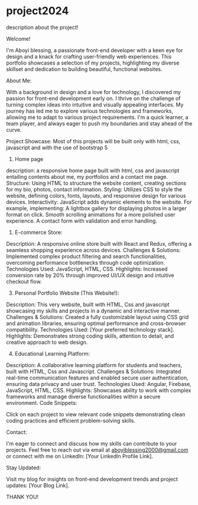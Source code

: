 # project2024

description about the project! 

Welcome!

I'm Aboyi blessing, a passionate front-end developer with a keen eye for design and a knack for crafting user-friendly web experiences. This portfolio showcases a selection of my projects, highlighting my diverse skillset and dedication to building beautiful, functional websites.

About Me:

With a background in design and a love for technology, I discovered my passion for front-end development early on. I thrive on the challenge of turning complex ideas into intuitive and visually appealing interfaces. My journey has led me to explore various technologies and frameworks, allowing me to adapt to various project requirements. I'm a quick learner, a team player, and always eager to push my boundaries and stay ahead of the curve.

Project Showcase:
Most of this projects will be built only with html, css, javascript and with the use of bootstrap 5 
1. Home page

description: a responsive home page built with html, css and javascript entailing contents about me, my portfolios and a contact me page.
Structure: Using HTML to structure the website content, creating sections for my bio, photos, contact information.
Styling: Utilizes CSS to style the website, defining colors, fonts, layouts, and responsive design for various devices.
Interactivity: JavaScript adds dynamic elements to the website. For example, implementing:
A lightbox gallery for displaying photos in a larger format on click.
Smooth scrolling animations for a more polished user experience.
A contact form with validation and error handling.

1. E-commerce Store:

Description: A responsive online store built with React and Redux, offering a seamless shopping experience across devices.
Challenges & Solutions: Implemented complex product filtering and search functionalities, overcoming performance bottlenecks through code optimization.
Technologies Used: JavaScript, HTML, CSS.
Highlights: Increased conversion rate by 20% through improved UI/UX design and intuitive checkout flow.

3. Personal Portfolio Website (This Website!):

Description: This very website, built with HTML, Css and javascript showcasing my skills and projects in a dynamic and interactive manner.
Challenges & Solutions: Created a fully customizable layout using CSS grid and animation libraries, ensuring optimal performance and cross-browser compatibility.
Technologies Used: [Your preferred technology stack].
Highlights: Demonstrates strong coding skills, attention to detail, and creative approach to web design.

4. Educational Learning Platform:

Description: A collaborative learning platform for students and teachers, built with HTML, Css and Javascript.
Challenges & Solutions: Integrated real-time communication features and enabled secure user authentication, ensuring data privacy and user trust.
Technologies Used: Angular, Firebase, JavaScript, HTML, CSS.
Highlights: Showcases ability to work with complex frameworks and manage diverse functionalities within a secure environment.
Code Snippets:

Click on each project to view relevant code snippets demonstrating clean coding practices and efficient problem-solving skills.

Contact:

I'm eager to connect and discuss how my skills can contribute to your projects. Feel free to reach out via email at aboyiblessing2000@gmail.com or connect with me on LinkedIn: [Your LinkedIn Profile Link].

Stay Updated:

Visit my blog for insights on front-end development trends and project updates: [Your Blog Link].

THANK YOU! 
